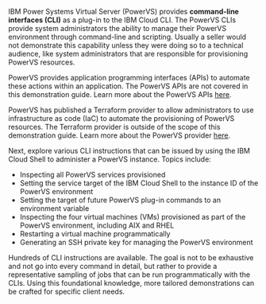 IBM Power Systems Virtual Server (PowerVS) provides **command-line interfaces (CLI)** as a plug-in to the IBM Cloud CLI. The PowerVS CLIs provide system administrators the ability to manage their PowerVS environment through command-line and scripting. Usually a seller would not demonstrate this capability unless they were doing so to a technical audience, like system administrators that are responsible for provisioning PowerVS resources.

PowerVS provides application programming interfaces (APIs) to automate these actions within an application. The PowerVS APIs are not covered in this demonstration guide. Learn more about the PowerVS APIs <a href="https://cloud.ibm.com/apidocs/power-cloud" target="_blank">here</a>.

PowerVS has published a Terraform provider to allow administrators to use infrastructure as code (IaC) to automate the provisioning of PowerVS resources. The Terraform provider is outside of the scope of this demonstration guide. Learn more about the PowerVS provider <a href="https://registry.terraform.io/providers/IBM-Cloud/ibm/latest/docs/resources/pi_capture" target="_blank">here</a>.

Next, explore various CLI instructions that can be issued by using the IBM Cloud Shell to administer a PowerVS instance. Topics include:

- Inspecting all PowerVS services provisioned
- Setting the service target of the IBM Cloud Shell to the instance ID of the PowerVS environment
- Setting the target of future PowerVS plug-in commands to an environment variable
- Inspecting the four virtual machines (VMs) provisioned as part of the PowerVS environment, including AIX and RHEL
- Restarting a virtual machine programmatically
- Generating an SSH private key for managing the PowerVS environment

Hundreds of CLI instructions are available. The goal is not to be exhaustive and not go into every command in detail, but rather to provide a representative sampling of jobs that can be run programmatically with the CLIs. Using this foundational knowledge, more tailored demonstrations can be crafted for specific client needs.

